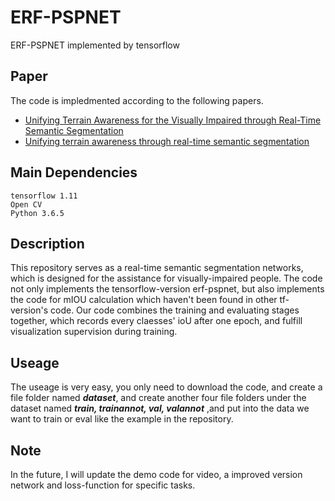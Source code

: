 # ERF-PSPNET
ERF-PSPNET implemented by tensorflow
## Paper
The code is impledmented according to the following papers.
+ [Unifying Terrain Awareness for the Visually Impaired through Real-Time Semantic Segmentation](https://www.mdpi.com/1424-8220/18/5/1506 )
+ [Unifying terrain awareness through real-time semantic segmentation](http://www.wangkaiwei.org/file/publications/iv2018_kailun.pdf )

## Main Dependencies
```
tensorflow 1.11
Open CV
Python 3.6.5
```

## Description
This repository serves as a real-time semantic segmentation networks, which is designed for the assistance for visually-impaired people. The code not only implements the tensorflow-version erf-pspnet, but also implements the code for mIOU calculation which haven't been found in other tf-version's code. Our code combines the training and evaluating stages together, which records every claesses' ioU after one epoch, and fulfill visualization supervision during training.

## Useage
The useage is very easy, you only need to download the code, and create a file folder named ***dataset***, and create another four file folders under the dataset named ***train, trainannot, val, valannot*** ,and put into the data we want to train or eval like the example in the repository.

## Note
In the future, I will update the demo code for video, a improved version network and loss-function for specific tasks.
